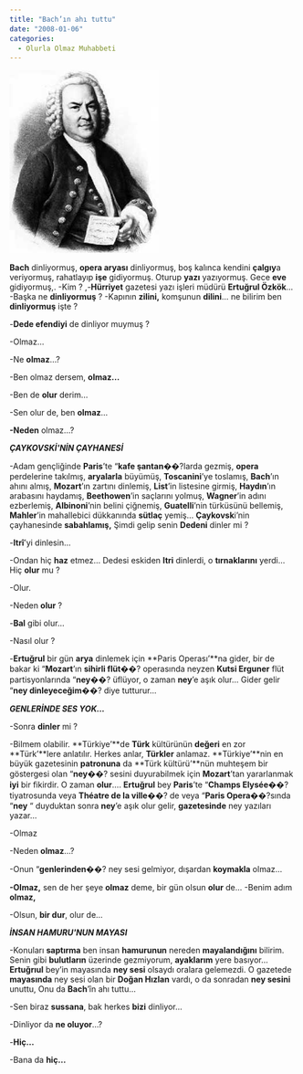 ```yaml
---
title: "Bach’ın ahı tuttu"
date: "2008-01-06"
categories: 
  - Olurla Olmaz Muhabbeti
---
```


**[![bach.jpg](../uploads/2008/01/bach.jpg)](../uploads/2008/01/bach.jpg "bach.jpg")**

**Bach** dinliyormuş, **opera aryası** dinliyormuş, boş kalınca kendini **çalgıy**a veriyormuş, rahatlayıp **işe** gidiyormuş. Oturup **yazı** yazıyormuş. Gece **eve** gidiyormuş,. \-Kim ? ,-**Hürriyet** gazetesi yazı işleri müdürü **Ertuğrul Özkök**… -Başka ne **dinliyormuş** ? \-Kapının **zilini,** komşunun **dilini**… ne bilirim ben **dinliyormuş** işte ?

\-**Dede efendiyi** de dinliyor muymuş ?

\-Olmaz…

\-Ne **olmaz**…?

\-Ben olmaz dersem, **olmaz…**

\-Ben de **olur** derim…

\-Sen olur de, ben **olmaz**…

**\-Neden** olmaz…?

**_ÇAYKOVSKİ'NİN ÇAYHANESİ_**

\-Adam gençliğinde **Paris**’te “**kafe şantan**��?larda gezmiş, **opera** perdelerine takılmış, **aryalarla** büyümüş, **Toscanini**’ye toslamış, **Bach**’ın ahını almış, **Mozart**’ın zartını dinlemiş, **List**’in listesine girmiş, **Haydın**’ın arabasını haydamış, **Beethowen**’in saçlarını yolmuş, **Wagner**’in adını ezberlemiş, **Albinoni**’nin belini çiğnemiş, **Guatelli**’nin türküsünü bellemiş, **Mahler**’in mahallebici dükkanında **sütlaç** yemiş… **Çaykovsk**i’nin çayhanesinde **sabahlamış,** Şimdi gelip senin **Dedeni** dinler mi ?

\-**Itrî**’yi dinlesin…

\-Ondan hiç **haz** etmez… Dedesi eskiden **Itri** dinlerdi, o **tırnaklarını** yerdi… Hiç **olur** mu ?

\-Olur.

\-Neden **olur** ?

\-**Bal** gibi olur…

\-Nasıl olur ?

\-**Ertuğrul** bir gün **arya** dinlemek için **Paris Operası’**na gider, bir de bakar ki “**Mozart**’ın **sihirli flüt**��? operasında neyzen **Kutsi Erguner** flüt partisyonlarında “**ney**��? üflüyor, o zaman **ney**’e aşık olur… Gider gelir “**ney dinleyeceğim**��? diye tutturur…

**_GENLERİNDE SES YOK..._**

\-Sonra **dinler** mi ?

\-Bilmem olabilir. **Türkiye’**de **Türk** kültürünün **değeri** en zor **Türk’**lere anlatılır. Herkes anlar, **Türkler** anlamaz. **Türkiye’**nin en büyük gazetesinin **patronuna** da **Türk kültürü’**nün muhteşem bir göstergesi olan “**ney**��? sesini duyurabilmek için **Mozart**’tan yararlanmak **iyi** bir fikirdir. O zaman **olur**…. **Ertuğrul** bey **Paris**’te “**Champs Elysée**��? tiyatrosunda veya **Théatre de la ville**��? de veya “**Paris Opera**��?sında “**ney** “ duyduktan sonra **ney**’e aşık olur gelir, **gazetesinde** ney yazıları yazar…

\-Olmaz

\-Neden **olmaz**…?

\-Onun “**genlerinden**��? ney sesi gelmiyor, dışardan **koymakla** olmaz…

**\-Olmaz,** sen de her şeye **olmaz** deme, bir gün olsun **olur** de… \-Benim adım **olmaz,**

\-Olsun, **bir dur**, olur de…

**_İNSAN HAMURU'NUN MAYASI_**

\-Konuları **saptırma** ben insan **hamurunun** nereden **mayalandığını** bilirim. Senin gibi **bulutların** üzerinde gezmiyorum, **ayaklarım** yere basıyor… **Ertuğrıul** bey’in mayasında **ney sesi** olsaydı oralara gelemezdi. O gazetede **mayasında** ney sesi olan bir **Doğan Hızlan** vardı, o da sonradan **ney sesini** unuttu, Onu da **Bach**’în ahı tuttu…

\-Sen biraz **sussana**, bak herkes **bizi** dinliyor…

\-Dinliyor da **ne oluyor**…?

\-**Hiç…**

\-Bana da **hiç…**
